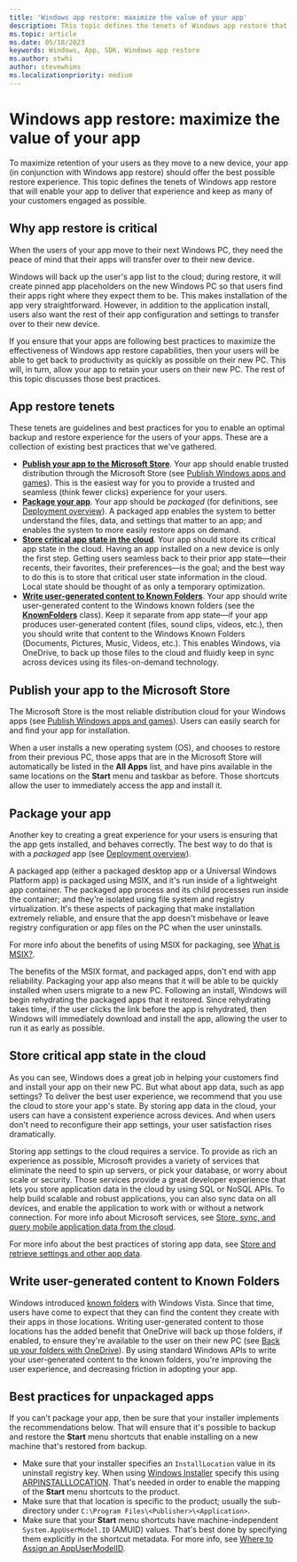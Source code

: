 ```yaml
---
title: 'Windows app restore: maximize the value of your app'
description: This topic defines the tenets of Windows app restore that will enable your app to deliver the best backup and restore experience it can.
ms.topic: article
ms.date: 05/18/2023
keywords: Windows, App, SDK, Windows app restore
ms.author: stwhi
author: stevewhims
ms.localizationpriority: medium
---
```


# Windows app restore: maximize the value of your app

To maximize retention of your users as they move to a new device, your app (in conjunction with Windows app restore) should offer the best possible restore experience. This topic defines the tenets of Windows app restore that will enable your app to deliver that experience and keep as many of your customers engaged as possible.

## Why app restore is critical

When the users of your app move to their next Windows PC, they need the peace of mind that their apps will transfer over to their new device.

Windows will back up the user's app list to the cloud; during restore, it will create pinned app placeholders on the new Windows PC so that users find their apps right where they expect them to be. This makes installation of the app very straightforward. However, in addition to the application install, users also want the rest of their app configuration and settings to transfer over to their new device.

If you ensure that your apps are following best practices to maximize the effectiveness of Windows app restore capabilities, then your users will be able to get back to productivity as quickly as possible on their new PC. This will, in turn, allow your app to retain your users on their new PC. The rest of this topic discusses those best practices.

## App restore tenets

These tenets are guidelines and best practices for you to enable an optimal backup and restore experience for the users of your apps. These are a collection of existing best practices that we've gathered.

* [**Publish your app to the Microsoft Store**](#publish-your-app-to-the-microsoft-store). Your app should enable trusted distribution through the Microsoft Store (see [Publish Windows apps and games](/windows/apps/publish/)). This is the easiest way for you to provide a trusted and seamless (think fewer clicks) experience for your users.
* [**Package your app**](#package-your-app). Your app should be *packaged* (for definitions, see [Deployment overview](/windows/apps/package-and-deploy/)). A packaged app enables the system to better understand the files, data, and settings that matter to an app; and enables the system to more easily restore apps on demand.
* [**Store critical app state in the cloud**](#store-critical-app-state-in-the-cloud). Your app should store its critical app state in the cloud. Having an app installed on a new device is only the first step. Getting users seamless back to their prior app state&mdash;their recents, their favorites, their preferences&mdash;is the goal; and the best way to do this is to store that critical user state information in the cloud. Local state should be thought of as only a temporary optimization.
* [**Write user-generated content to Known Folders**](#write-user-generated-content-to-known-folders). Your app should write user-generated content to the Windows known folders (see the [**KnownFolders**](/uwp/api/windows.storage.knownfolders) class). Keep it separate from app state&mdash;if your app produces user-generated content (files, sound clips, videos, etc.), then you should write that content to the Windows Known Folders (Documents, Pictures, Music, Videos, etc.). This enables Windows, via OneDrive, to back up those files to the cloud and fluidly keep in sync across devices using its files-on-demand technology.

## Publish your app to the Microsoft Store

The Microsoft Store is the most reliable distribution cloud for your Windows apps (see [Publish Windows apps and games](/windows/apps/publish/)). Users can easily search for and find your app for installation.

When a user installs a new operating system (OS), and chooses to restore from their previous PC, those apps that are in the Microsoft Store will automatically be listed in the **All Apps** list, and have pins available in the same locations on the **Start** menu and taskbar as before. Those shortcuts allow the user to immediately access the app and install it.

## Package your app

Another key to creating a great experience for your users is ensuring that the app gets installed, and behaves correctly. The best way to do that is with a *packaged* app (see [Deployment overview](/windows/apps/package-and-deploy/)).

A packaged app (either a packaged desktop app or a Universal Windows Platform app) is packaged using MSIX, and it's run inside of a lightweight app container. The packaged app process and its child processes run inside the container; and they're isolated using file system and registry virtualization. It's these aspects of packaging that make installation extremely reliable, and ensure that the app doesn't misbehave or leave registry configuration or app files on the PC when the user uninstalls.

For more info about the benefits of using MSIX for packaging, see [What is MSIX?](/windows/msix/overview).

The benefits of the MSIX format, and packaged apps, don't end with app reliability. Packaging your app also means that it will be able to be quickly installed when users migrate to a new PC. Following an install, Windows will begin rehydrating the packaged apps that it restored. Since rehydrating takes time, if the user clicks the link before the app is rehydrated, then Windows will immediately download and install the app, allowing the user to run it as early as possible.

## Store critical app state in the cloud

As you can see, Windows does a great job in helping your customers find and install your app on their new PC. But what about app data, such as app settings? To deliver the best user experience, we recommend that you use the cloud to store your app's state. By storing app data in the cloud, your users can have a consistent experience across devices. And when users don't need to reconfigure their app settings, your user satisfaction rises dramatically.

Storing app settings to the cloud requires a service. To provide as rich an experience as possible, Microsoft provides a variety of services that eliminate the need to spin up servers, or pick your database, or worry about scale or security. Those services provide a great developer experience that lets you store application data in the cloud by using SQL or NoSQL APIs. To help build scalable and robust applications, you can also sync data on all devices, and enable the application to work with or without a network connection. For more info about Microsoft services, see [Store, sync, and query mobile application data from the cloud](/azure/developer/mobile-apps/data-storage).

For more info about the best practices of storing app data, see [Store and retrieve settings and other app data](/windows/apps/design/app-settings/store-and-retrieve-app-data).

## Write user-generated content to Known Folders

Windows introduced [known folders](/windows/win32/shell/known-folders) with Windows Vista. Since that time, users have come to expect that they can find the content they create with their apps in those locations. Writing user-generated content to those locations has the added benefit that OneDrive will back up those folders, if enabled, to ensure they're available to the user on their new PC (see [Back up your folders with OneDrive](https://support.microsoft.com/office/back-up-your-folders-with-onedrive-d61a7930-a6fb-4b95-b28a-6552e77c3057)). By using standard Windows APIs to write your user-generated content to the known folders, you're improving the user experience, and decreasing friction in adopting your app.

## Best practices for unpackaged apps

If you can't package your app, then be sure that your installer implements the recommendations below. That will ensure that it's possible to backup and restore the **Start** menu shortcuts that enable installing on a new machine that's restored from backup.

* Make sure that your installer specifies an `InstallLocation` value in its uninstall registry key. When using [Windows Installer](/windows/win32/msi/windows-installer-portal) specify this using [ARPINSTALLLOCATION](/windows/win32/msi/arpinstalllocation). That's needed in order to enable the mapping of the **Start** menu shortcuts to the product.
* Make sure that that location is specific to the product; usually the sub-directory under `C:\Program Files\<Publisher>\<Application>`.
* Make sure that your **Start** menu shortcuts have machine-independent `System.AppUserModel.ID` (AMUID) values. That's best done by specifying them explicitly in the shortcut metadata. For more info, see [Where to Assign an AppUserModelID](/windows/win32/shell/appids#where-to-assign-an-appusermodelid).
